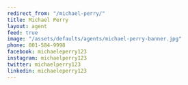 ```yaml
---
redirect_from: "/michael-perry/"
title: Michael Perry
layout: agent
feed: true
image: "/assets/defaults/agents/michael-perry-banner.jpg"
phone: 801-584-9998
facebook: michaeleperry123
instagram: michaelperry123
twitter: michaelperry123
linkedin: michaeleperry123
---
```

